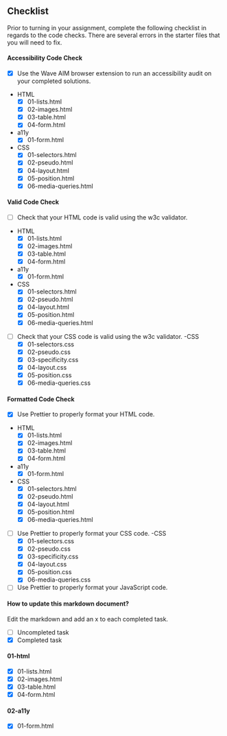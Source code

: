 ## Checklist

Prior to turning in your assignment, complete the following checklist in regards to the code checks. There are several errors in the starter files that you will need to fix.

#### Accessibility Code Check

- [x] Use the Wave AIM browser extension to run an accessibility audit on your completed solutions.
- HTML
  - [x] 01-lists.html
  - [x] 02-images.html
  - [x] 03-table.html
  - [x] 04-form.html
- a11y
  - [x] 01-form.html
- CSS
  - [x] 01-selectors.html
  - [x] 02-pseudo.html
  - [x] 04-layout.html
  - [x] 05-position.html
  - [x] 06-media-queries.html

#### Valid Code Check

- [ ] Check that your HTML code is valid using the w3c validator.
- HTML
  - [x] 01-lists.html
  - [x] 02-images.html
  - [x] 03-table.html
  - [x] 04-form.html
- a11y
  - [x] 01-form.html
- CSS
  - [x] 01-selectors.html
  - [x] 02-pseudo.html
  - [x] 04-layout.html
  - [x] 05-position.html
  - [x] 06-media-queries.html
- [ ] Check that your CSS code is valid using the w3c validator.
      -CSS
  - [x] 01-selectors.css
  - [x] 02-pseudo.css
  - [x] 03-specificity.css
  - [x] 04-layout.css
  - [x] 05-position.css
  - [x] 06-media-queries.css

#### Formatted Code Check

- [x] Use Prettier to properly format your HTML code.
- HTML
  - [x] 01-lists.html
  - [x] 02-images.html
  - [x] 03-table.html
  - [x] 04-form.html
- a11y
  - [x] 01-form.html
- CSS
  - [x] 01-selectors.html
  - [x] 02-pseudo.html
  - [x] 04-layout.html
  - [x] 05-position.html
  - [x] 06-media-queries.html
- [ ] Use Prettier to properly format your CSS code.
      -CSS
  - [x] 01-selectors.css
  - [x] 02-pseudo.css
  - [x] 03-specificity.css
  - [x] 04-layout.css
  - [x] 05-position.css
  - [x] 06-media-queries.css
- [ ] Use Prettier to properly format your JavaScript code.

#### How to update this markdown document?

Edit the markdown and add an x to each completed task.

- [ ] Uncompleted task
- [x] Completed task

#### 01-html

- [x] 01-lists.html
- [x] 02-images.html
- [x] 03-table.html
- [x] 04-form.html

#### 02-a11y

- [x] 01-form.html
